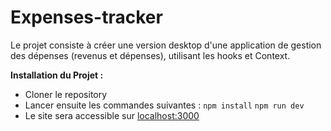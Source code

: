 # Expenses-tracker


Le projet consiste à créer une version desktop d'une application de gestion des dépenses (revenus et dépenses), utilisant les hooks et Context.


**Installation du Projet :**

- Cloner le repository
- Lancer ensuite les commandes suivantes :
```npm install```
```npm run dev```
- Le site sera accessible sur [localhost:3000](http:\\localhost:3000)
